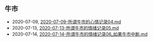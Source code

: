 ## 牛市
* 2020-07-09, [2020-07-09-所谓牛市的心情记录04.md](../docs\2020-07-09-所谓牛市的心情记录04.md)
* 2020-07-13, [2020-07-13-所谓牛市的情绪记录05.md](../docs\2020-07-13-所谓牛市的情绪记录05.md)
* 2020-07-14, [2020-07-14-所谓牛市的情绪记录06_如果牛市中断.md](../docs\2020-07-14-所谓牛市的情绪记录06_如果牛市中断.md)